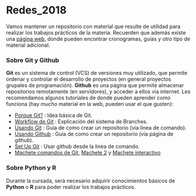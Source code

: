 # Redes_2018
Vamos mantener un repositorio con material que resulte de utilidad para realizar los trabajos prácticos de la materia. Recuerden que además existe una [página web](http://materias.df.uba.ar/redesa2018c2/), donde pueden encontrar cronogramas, guías y otro tipo de material adicional.

### Sobre Git y Github
**Git** es un sistema de control (VCS) de versiones muy utilizado, que permite ordenar y controlar el desarrollo de proyectos (en general proyectos grupales de programación). **Github** es una página que permite almacenar repositorios remotamente (en servidores), y acceder a ellos via internet.
Les recomendamos algunos tutoriales de donde pueden aprender como funciona (hay *mucho* material en la web, pueden usar el que gusten):

* [Porque Git?](https://guides.github.com/introduction/git-handbook/) : Idea básica de Git.
* [Workflow de Git](https://guides.github.com/introduction/flow/) : Explicación del sistema de Branches.
* [Usando Git](http://rogerdudler.github.io/git-guide/index.es.html) : Guía de como crear un repositorio (via linea de comando).
* [Usando Github](https://guides.github.com/activities/hello-world/) : Guía de como crear un repositorio (via página de github).
* [Set Up Git](https://help.github.com/articles/set-up-git/) : Usar github desde la linea de comando.
* [Machete comandos de Git](https://services.github.com/on-demand/downloads/github-git-cheat-sheet.pdf), [Machete 2](https://gist.github.com/davfre/8313299) y [Machete interactivo](http://ndpsoftware.com/git-cheatsheet.html#loc=stash;)


### Sobre Python y R
Durante la cursada, será necesario adquirir conocimientos básicos de **Python** o **R** para poder realizar los trabajos prácticos.   
